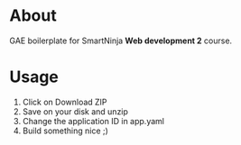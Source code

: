 # About

GAE boilerplate for SmartNinja **Web development 2** course.

# Usage

1. Click on Download ZIP
2. Save on your disk and unzip
3. Change the application ID in app.yaml
4. Build something nice ;)
